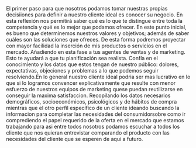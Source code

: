 El primer paso para que nosotros podamos tomar nuestras propias decisiiones para definir a nuestro cliente ideal es conocer su negocio. 
En esta reflexión nos permitirá saber qué es lo que te distingue entre toda la competencia y qué es lo mejor que podamos ofrecer. 
En este punto inicial, es bueno que determinemos nuestros valores y objetivos; además de saber cuáles son las soluciones que ofreces. 
De esta forma podremos proyectar con mayor facilidad la inserción de mis productos o servicios en el mercado.
Añadiendo en esta fase a tus agentes de ventas y de marketing. Esto te ayudará a que tu planificación sea realista.
Confía en el conocimiento y los datos que estos tengan de nuestro público: dolores, expectativas, objeciones y problemas a lo que 
podemos seguir resolviendo.En lo general nuestro cliente ideal podria ser mas lucrativo en lo que si lo logramos convencer explicativamente
que resulte con menor esfuerzo de nuestros equipos de marketing quese puedan reutilizarse en conseguir la maxima satisfaccion.
Recopilando los datos necesarios demográficos, socioeconómicos, psicológicos y de hábitos de compra mientras que el otro perfil 
específico de un cliente ideando buscando la informacion para completar las necesidades del consumidorsobre como ir comprediendo
el papel requerido  de la oferta en el mercado que estamos trabajando para asi entre todos nosotros podamos escuchar a todos los cliente que 
nos quieran entrevistar comparando el producto con las necesidades del cliente que se esperen de aqui a futuro.

